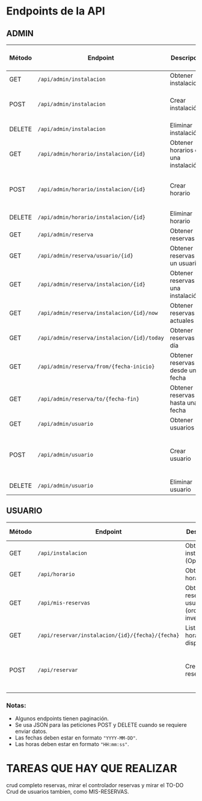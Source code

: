 # Endpoints de la API

## **ADMIN**
| Método  | Endpoint                                     | Descripción                            | Respuesta HTTP | Cuerpo (JSON) requerido |
|---------|---------------------------------------------|----------------------------------------|---------------|--------------------------|
| GET     | `/api/admin/instalacion`                   | Obtener instalaciones                 | 200 OK        | -                        |
| POST    | `/api/admin/instalacion`                   | Crear instalación                     | 201 Created   | ```json { "nombre": "string", "ubicacion": "string" } ``` |
| DELETE  | `/api/admin/instalacion`                   | Eliminar instalación                  | 204 No Content | ```json { "id": 1 } ```  |
| GET     | `/api/admin/horario/instalacion/{id}`      | Obtener horarios de una instalación   | 200 OK        | -                        |
| POST    | `/api/admin/horario/instalacion/{id}`      | Crear horario                         | 201 Created   | ```json { "dia": "string", "hora_inicio": "HH:mm:ss", "hora_fin": "HH:mm:ss" } ``` |
| DELETE  | `/api/admin/horario/instalacion/{id}`      | Eliminar horario                      | 204 No Content | ```json { "id": 1 } ```  |
| GET     | `/api/admin/reserva`                       | Obtener reservas                      | 200 OK        | -                        |
| GET     | `/api/admin/reserva/usuario/{id}`         | Obtener reservas de un usuario        | 200 OK        | -                        |
| GET     | `/api/admin/reserva/instalacion/{id}`     | Obtener reservas de una instalación   | 200 OK        | -                        |
| GET     | `/api/admin/reserva/instalacion/{id}/now` | Obtener reservas actuales             | 200 OK        | -                        |
| GET     | `/api/admin/reserva/instalacion/{id}/today` | Obtener reservas del día              | 200 OK        | -                        |
| GET     | `/api/admin/reserva/from/{fecha-inicio}`  | Obtener reservas desde una fecha      | 200 OK        | -                        |
| GET     | `/api/admin/reserva/to/{fecha-fin}`       | Obtener reservas hasta una fecha      | 200 OK        | -                        |
| GET     | `/api/admin/usuario`                      | Obtener usuarios                      | 200 OK        | -                        |
| POST    | `/api/admin/usuario`                      | Crear usuario                         | 201 Created   | ```json { "nombre": "string", "email": "string", "rol": "string" } ``` |
| DELETE  | `/api/admin/usuario`                      | Eliminar usuario                      | 204 No Content | ```json { "id": 1 } ```  |

## **USUARIO**
| Método  | Endpoint                                       | Descripción                              | Respuesta HTTP | Cuerpo (JSON) requerido |
|---------|-----------------------------------------------|------------------------------------------|---------------|--------------------------|
| GET     | `/api/instalacion`                            | Obtener instalaciones (Opcional)        | 200 OK        | -                        |
| GET     | `/api/horario`                                | Obtener horarios                        | 200 OK        | -                        |
| GET     | `/api/mis-reservas`                           | Obtener reservas del usuario (orden inverso) | 200 OK        | -                        |
| GET     | `/api/reservar/instalacion/{id}/{fecha}/{fecha}` | Lista de horarios disponibles          | 200 OK        | -                        |
| POST    | `/api/reservar`                               | Crear una reserva                       | 201 Created   | ```json { "usuario_id": 1, "instalacion_id": 1, "fecha": "YYYY-MM-DD", "hora": "HH:mm:ss" } ``` |

### **Notas:**
- Algunos endpoints tienen paginación.
- Se usa JSON para las peticiones POST y DELETE cuando se requiere enviar datos.
- Las fechas deben estar en formato `"YYYY-MM-DD"`.
- Las horas deben estar en formato `"HH:mm:ss"`.

# TAREAS QUE HAY QUE REALIZAR

crud completo reservas, mirar el controlador reservas y mirar el TO-DO Crud de usuarios tambien, como MIS-RESERVAS.
